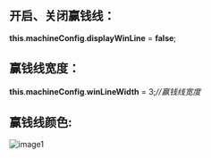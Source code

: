 ## 

## 开启、关闭赢钱线：

**this**.**machineConfig**.**displayWinLine** \= **false**;

## 赢钱线宽度：

**this**.**machineConfig**.**winLineWidth** \= 3;*//赢钱线宽度*

## 赢钱线颜色:

![image1](http://localhost:5173/WTC-Docs/assets/1758727509808_1da241dc.png)

